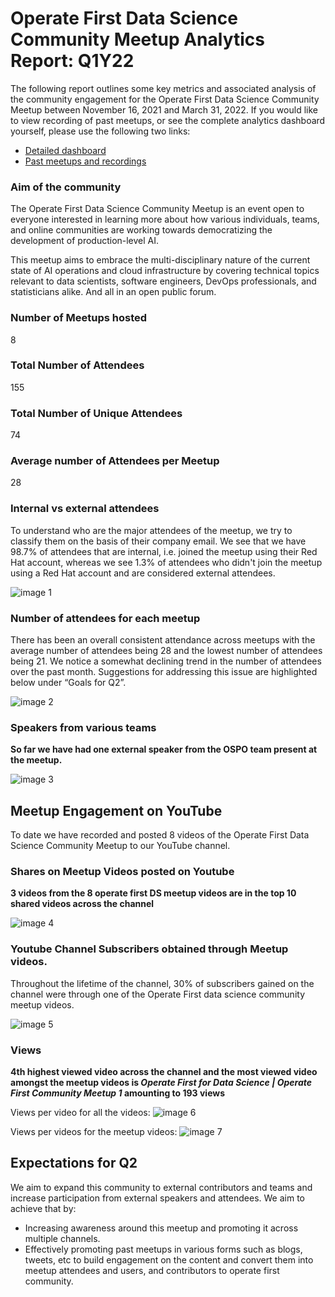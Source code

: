 # Operate First Data Science Community Meetup Analytics Report: Q1Y22

The following report outlines some key metrics and associated analysis of the community engagement for the Operate First Data Science Community Meetup between November 16, 2021 and March 31, 2022. If you would like to view recording of past meetups, or see the complete analytics dashboard yourself, please use the following two links:

* [Detailed dashboard](https://datastudio.google.com/u/1/reporting/de85ebeb-c76a-4930-85bf-b07a1d2becd3/page/qiqpB/edit)
* [Past meetups and recordings](content.md)


### Aim of the community

The Operate First Data Science Community Meetup is an event open to everyone interested in learning more about how various individuals, teams, and online communities are working towards democratizing the development of production-level AI.

This meetup aims to embrace the multi-disciplinary nature of the current state of AI operations and cloud infrastructure by covering technical topics relevant to data scientists, software engineers, DevOps professionals, and statisticians alike. And all in an open public forum.


### Number of Meetups hosted

8

### Total Number of Attendees

155

### Total Number of Unique Attendees

74

### Average number of Attendees per Meetup

28


### Internal vs external attendees

To understand who are the major attendees of the meetup, we try to classify them on the basis of their company email. We see that we have 98.7% of attendees that are internal, i.e. joined the meetup using their Red Hat account, whereas we see 1.3% of attendees who didn't join the meetup using a Red Hat account and are considered external attendees.


![image 1](assets/image1.png)

### Number of attendees for each meetup

There has been an overall consistent attendance across meetups with the average number of attendees being 28 and the lowest number of attendees being 21. We notice a somewhat declining trend in the number of attendees over the past month. Suggestions for addressing this issue are highlighted below under “Goals for Q2”.

![image 2](assets/image2.png)

### Speakers from various teams

**So far we have had **one external speaker** from the OSPO team present at the meetup.**

![image 3](assets/image3.png)


## Meetup Engagement on YouTube

To date we have recorded and posted 8 videos of the Operate First Data Science Community Meetup to our YouTube channel.

### Shares on Meetup Videos posted on Youtube

**3 videos from the 8 operate first DS meetup videos are in the top 10 shared videos across the channel**


![image 4](assets/image4.png)


### Youtube Channel Subscribers obtained through Meetup videos.


Throughout the lifetime of the channel, 30% of subscribers gained on the channel were through one of the Operate First data science community meetup videos.

![image 5](assets/image5.png)


### Views

**4th highest viewed video across the channel and the most viewed video amongst the meetup videos is *Operate First for Data Science | Operate First Community Meetup 1* amounting to 193 views**

Views per video for all the videos:
![image 6](assets/image6.png)

Views per videos for the meetup videos:
![image 7](assets/image7.png)


## Expectations for Q2

We aim to expand this community to external contributors and teams and increase participation from external speakers and attendees. We aim to achieve that by:
* Increasing awareness around this meetup and promoting it across multiple channels.
* Effectively promoting past meetups in various forms such as blogs, tweets, etc to build engagement on the content and convert them into meetup attendees and users, and contributors to operate first community.
